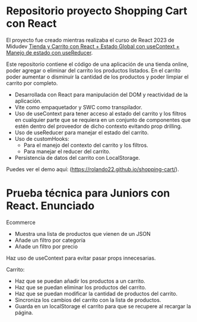 # Repositorio proyecto Shopping Cart con React

El proyecto fue creado mientras realizaba el curso de React 2023 de Midudev [Tienda y Carrito con React + Estado Global con useContext + Manejo de estado con useReducer](https://www.youtube.com/@midulive).

Este repositorio contiene el código de una aplicación de una tienda online, poder agregar o eliminar del carrito los productos listados. En el carrito poder aumentar o disminuir la cantidad de los productos y poder limpiar el carrito por completo.

- Desarrollada con React para manipulación del DOM y reactividad de la aplicación.
- Vite como empaquetador y SWC como transpilador.
- Uso de useContext para tener acceso al estado del carrito y los filtros en cualquier parte que se requiera en un conjunto de componentes que estén dentro del proveedor de dicho contexto evitando prop drilling.
- Uso de useReducer para manejar el estado del carrito.
- Uso de customHooks:
    - Para el manejo del contexto del carrito y los filtros.
    - Para manejar el reducer del carrito.
- Persistencia de datos del carrito con LocalStorage.

Puedes ver el demo aquí: (https://rolando22.github.io/shopping-cart/).

# Prueba técnica para Juniors con React. Enunciado

Ecommerce

- Muestra una lista de productos que vienen de un JSON
- Añade un filtro por categoría
- Añade un filtro por precio

Haz uso de useContext para evitar pasar props innecesarias.

Carrito:

- Haz que se puedan añadir los productos a un carrito.
- Haz que se puedan eliminar los productos del carrito.
- Haz que se puedan modificar la cantidad de productos del carrito.
- Sincroniza los cambios del carrito con la lista de productos.
- Guarda en un localStorage el carrito para que se recupere al recargar la página.
